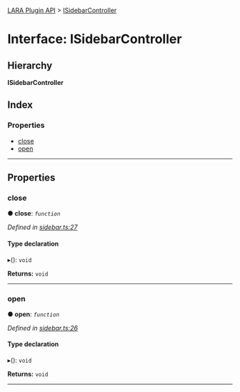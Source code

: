 [LARA Plugin API](../README.md) > [ISidebarController](../interfaces/isidebarcontroller.md)

# Interface: ISidebarController

## Hierarchy

**ISidebarController**

## Index

### Properties

* [close](isidebarcontroller.md#close)
* [open](isidebarcontroller.md#open)

---

## Properties

<a id="close"></a>

###  close

**● close**: *`function`*

*Defined in [sidebar.ts:27](https://github.com/concord-consortium/lara/blob/fb0ede37/lara-typescript/src/plugin-api/sidebar.ts#L27)*

#### Type declaration
▸(): `void`

**Returns:** `void`

___
<a id="open"></a>

###  open

**● open**: *`function`*

*Defined in [sidebar.ts:26](https://github.com/concord-consortium/lara/blob/fb0ede37/lara-typescript/src/plugin-api/sidebar.ts#L26)*

#### Type declaration
▸(): `void`

**Returns:** `void`

___


